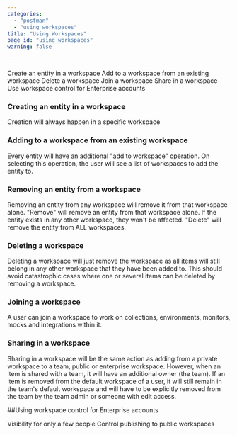 ```yaml
---
categories:
  - "postman"
  - "using_workspaces"
title: "Using Workspaces"
page_id: "using_workspaces"
warning: false

---
```

Create an entity in a workspace
Add to a workspace from an existing workspace
Delete a workspace
Join a workspace
Share in a workspace
Use workspace control for Enterprise accounts


### Creating an entity in a workspace

Creation will always happen in a specific workspace

### Adding to a workspace from an existing workspace

Every entity will have an additional "add to workspace" operation. On selecting this operation, the user will see a list of workspaces to add the entity to.

### Removing an entity from a workspace 
Removing an entity from any workspace will remove it from that workspace alone. "Remove" will remove an entity from that workspace alone. If the entity exists in any other workspace, they won't be affected. "Delete" will remove the entity from ALL workspaces.

### Deleting a workspace

Deleting a workspace will just remove the workspace as all items will still belong in any other workspace that they have been added to. This should avoid catastrophic cases where one or several items can be deleted by removing a workspace. 

### Joining a workspace

A user can join a workspace to work on collections, environments, monitors, mocks and integrations within it.

### Sharing in a workspace
Sharing in a workspace will be the same action as adding from a private workspace to a team, public or enterprise workspace. However, when an item is shared with a team, it will have an additional owner (the team). If an item is removed from the default workspace of a user, it will still remain in the team's default workspace and will have to be explicitly removed from the team by the team admin or someone with edit access.

##Using workspace control for Enterprise accounts

Visibility for only a few people
Control publishing to public workspaces
